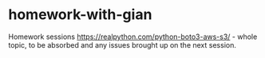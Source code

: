 # homework-with-gian
Homework sessions
https://realpython.com/python-boto3-aws-s3/ - whole topic, to be absorbed and any issues brought up on the next session.
